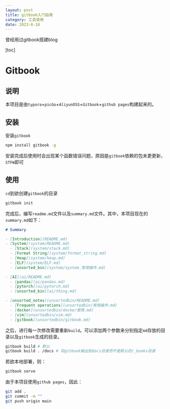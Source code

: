 ```yaml
---
layout: post
title: gitbook入门指南
category: 工具使用
date: 2023-8-18
---
```

曾经用过gitbook搭建blog
<!-- more -->
[toc]

# Gitbook

## 说明

本项目是由`typora`+`picGo`+`AliyunOSS`+`Gitbook`+`github pages`构建起来的。

## 安装

安装`gitbook`

```bash
npm install gitbook -g
```

安装完成后使用时会出现某个函数错误问题，原因是`gitbook`依赖的包未更更新，`STFW`即可

## 使用

`cd`到欲创建`gitbook`的目录

```bash
gitbook init
```

完成后，编写`readme.md`文件以及`summary.md`文件。其中，本项目现在的`summary.md`如下：

```markdown
# Summary

- [Introduction](README.md)
- [System](system/README.md)
  - [Stack](system/stack.md)
  - [Format String](system/format_string.md)
  - [Heap](system/heap.md)
  - [ELF](system/ELF.md)
  - [unsorted_bin](system/system_常用操作.md)

- [AI](ai/README.md)
  - [pandas](ai/pandas.md)
  - [pytorch](ai/pytorch.md)
  - [unsorted_bin](ai/thing.md)

- [unsorted_notes](unsortedbin/README.md)
  - [Frequent operations](unsortedbin/常用操作.md)
  - [docker](unsortedbin/docker使用.md)
  - [vim](unsortedbin/vim.md)
  - [gitbook](unsortedbin/gitbook.md)
```

之后，进行每一次修改需要重新`build`。可以添加两个参数来分别指定`md`存放的目录以及`gitbook`生成的目录。

```bash
gitbook build # 默认
gitbook build . /docs # 将gitbook输出到docs目录而不是默认的/_books目录
```

若欲本地部署，则：

```bash
gitbook serve
```

由于本项目使用`github pages`，因此：

```bash
git add .
git commit -m ""
git push origin main
```